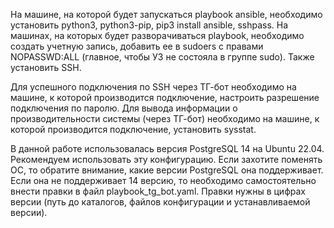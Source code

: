 На машине, на которой будет запускаться playbook ansible, необходимо установить python3, python3-pip, pip3 install ansible, sshpass.
На машинах, на которых будет разворачиваться playbook, необходимо создать учетную запись, добавить ее в sudoers с правами NOPASSWD:ALL (главное, чтобы УЗ не состояла в группе sudo). Также установить SSH.

Для успешного подключения по SSH через ТГ-бот необходимо на машине, к которой производится подключение, настроить разрешение подключения по паролю. 
Для вывода информации о производительности системы (через ТГ-бот) необходимо на машине, к которой производится подключение, установить sysstat.

В данной работе использовалась версия PostgreSQL 14 на Ubuntu 22.04. Рекомендуем использовать эту конфигурацию. 
Если захотите поменять ОС, то обратите внимание, какие версии PostgreSQL она поддерживает. Если она не поддерживает 14 версию, то необходимо самостоятельно внести правки в файл playbook_tg_bot.yaml.
Правки нужны в цифрах версии (путь до каталогов, файлов конфигурации и устанавливаемой версии).
